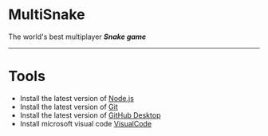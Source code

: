 # MultiSnake
The world's best multiplayer ***Snake game***

<hr/>

# Tools
- Install the latest version of [Node.js](https://nodejs.org/en/download)
- Install the latest version of [Git](https://git-scm.com/downloads)
- Install the latest version of [GitHub Desktop](https://desktop.github.com/download)
- Install microsoft visual code [VisualCode](https://code.visualstudio.com/download)
  
